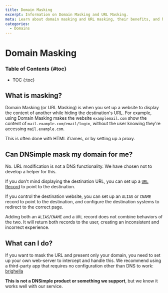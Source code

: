 ```yaml
---
title: Domain Masking
excerpt: Information on Domain Masking and URL Masking.
meta: Learn about domain masking and URL masking, their benefits, and how to implement them effectively to enhance your online presence and protect your brand identity.
categories:
  - Domains
---
```


# Domain Masking

### Table of Contents {#toc}

- TOC
  {:toc}

## What is masking?

Domain Masking (or URL Masking) is when you set up a website to display the content of another while hiding the destination's URL. For example, using Domain Masking makes the website `examplemail.com` show the content of `mail.example.com/email/login`, without the user knowing they're accessing `mail.example.com`.

This is often done with HTML iframes, or by setting up a proxy.

## Can DNSimple mask my domain for me?

No. URL modification is not a DNS functionality. We have chosen not to develop a helper for this.

If you don't mind displaying the destination URL, you can set up a [`URL` Record](/articles/cname-record) to point to the destination.

If you control the destination website, you can set up an `ALIAS` or `CNAME` record to point to the destination, and configure the destination systems to redirect to the correct page.

Adding both an `ALIAS`/`CNAME` and a `URL` record does not combine behaviors of the two. It will return both records to the user, creating an inconsistent and incorrect experience.

## What can I do?

If you want to mask the URL and present only your domain, you need to set up your own web-server to intercept and handle this. We recommend using a third-party app that requires no configuration other than DNS to work: [brighella](https://github.com/weppos/brighella)

**This is not a DNSimple product or something we support**, but we know it works well with our service.
